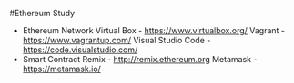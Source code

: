 #Ethereum Study
 - Ethereum Network
   Virtual Box -  https://www.virtualbox.org/
   Vagrant - https://www.vagrantup.com/
   Visual Studio Code - https://code.visualstudio.com/
 - Smart Contract
   Remix - http://remix.ethereum.org
   Metamask - https://metamask.io/
